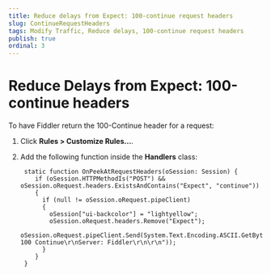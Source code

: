 ```yaml
---
title: Reduce delays from Expect: 100-continue request headers
slug: ContinueRequestHeaders
tags: Modify Traffic, Reduce delays, 100-continue request headers
publish: true
ordinal: 3
---
```


Reduce Delays from Expect: 100-continue headers
===============================================

To have Fiddler return the 100-Continue header for a request:

1. Click **Rules > Customize Rules...**.

2. Add the following function inside the **Handlers** class:

		static function OnPeekAtRequestHeaders(oSession: Session) {
		   if (oSession.HTTPMethodIs("POST") && oSession.oRequest.headers.ExistsAndContains("Expect", "continue"))
		   {
			 if (null != oSession.oRequest.pipeClient)
			 { 
			   oSession["ui-backcolor"] = "lightyellow";
			   oSession.oRequest.headers.Remove("Expect");
			   oSession.oRequest.pipeClient.Send(System.Text.Encoding.ASCII.GetBytes("HTTP/1.1 100 Continue\r\nServer: Fiddler\r\n\r\n")); 
			 } 
		   }
		}